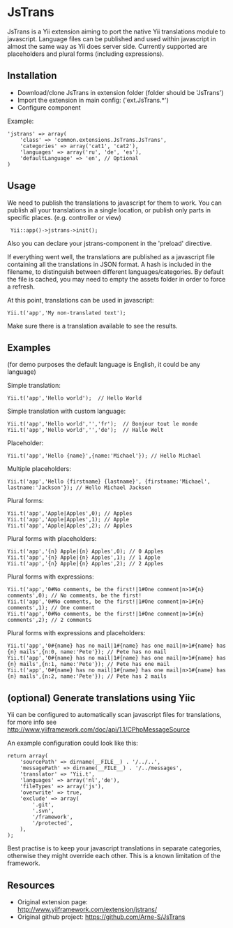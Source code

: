 JsTrans
=============

JsTrans is a Yii extension aiming to port the native Yii translations module to javascript. Language files can be published
and used within javascript in almost the same way as Yii does server side.
Currently supported are placeholders and plural forms (including expressions).


Installation
-----------
* Download/clone JsTrans in extension folder (folder should be 'JsTrans') 
* Import the extension in main config: ('ext.JsTrans.*')
* Configure component

Example:

    'jstrans' => array(
        'class' => 'common.extensions.JsTrans.JsTrans',
        'categories' => array('cat1', 'cat2'),
        'languages' => array('ru', 'de', 'es'),
        'defaultLanguage' => 'en', // Optional
    )

Usage
-----------
We need to publish the translations to javascript for them to work. You can publish all your translations in a single
location, or publish only parts in specific places. (e.g. controller or view)

     Yii::app()->jstrans->init();

Also you can declare your jstrans-component in the 'preload' directive.

If everything went well, the translations are published as a javascript file containing all the translations in JSON format.
A hash is included in the filename, to distinguish between different languages/categories. By default the file is cached, you
may need to empty the assets folder in order to force a refresh.

At this point, translations can be used in javascript:

    Yii.t('app','My non-translated text');

Make sure there is a translation available to see the results.


Examples
-----------
(for demo purposes the default language is English, it could be any language)

Simple translation:

    Yii.t('app','Hello world');  // Hello World

Simple translation with custom language:

    Yii.t('app','Hello world','','fr');  // Bonjour tout le monde
    Yii.t('app','Hello world','','de');  // Hallo Welt

Placeholder:

    Yii.t('app','Hello {name}',{name:'Michael'}); // Hello Michael

Multiple placeholders:

    Yii.t('app','Hello {firstname} {lastname}', {firstname:'Michael', lastname:'Jackson'}); // Hello Michael Jackson

Plural forms:

    Yii.t('app','Apple|Apples',0); // Apples
    Yii.t('app','Apple|Apples',1); // Apple
    Yii.t('app','Apple|Apples',2); // Apples

Plural forms with placeholders:

    Yii.t('app','{n} Apple|{n} Apples',0); // 0 Apples
    Yii.t('app','{n} Apple|{n} Apples',1); // 1 Apple
    Yii.t('app','{n} Apple|{n} Apples',2); // 2 Apples

Plural forms with expressions:

    Yii.t('app','0#No comments, be the first!|1#One comment|n>1#{n} comments',0); // No comments, be the first!
    Yii.t('app','0#No comments, be the first!|1#One comment|n>1#{n} comments',1); // One comment
    Yii.t('app','0#No comments, be the first!|1#One comment|n>1#{n} comments',2); // 2 comments


Plural forms with expressions and placeholders:

    Yii.t('app','0#{name} has no mail|1#{name} has one mail|n>1#{name} has {n} mails',{n:0, name:'Pete'}); // Pete has no mail
    Yii.t('app','0#{name} has no mail|1#{name} has one mail|n>1#{name} has {n} mails',{n:1, name:'Pete'}); // Pete has one mail
    Yii.t('app','0#{name} has no mail|1#{name} has one mail|n>1#{name} has {n} mails',{n:2, name:'Pete'}); // Pete has 2 mails


(optional) Generate translations using Yiic
-----------

Yii can be configured to automatically scan javascript files for translations, for more info see
http://www.yiiframework.com/doc/api/1.1/CPhpMessageSource 

An example configuration could look like this:

    return array(
        'sourcePath' => dirname(__FILE__) . '/../..',
        'messagePath' => dirname(__FILE__) . '/../messages',
        'translator' => 'Yii.t',
        'languages' => array('nl','de'),
        'fileTypes' => array('js'),
        'overwrite' => true,
        'exclude' => array(
            '.git',
            '.svn',
            '/framework',
            '/protected',
        ),
    );

Best practise is to keep your javascript translations in separate categories, otherwise they might override each other.
This is a known limitation of the framework.

Resources
-----------
* Original extension page: http://www.yiiframework.com/extension/jstrans/
* Original github project: https://github.com/Arne-S/JsTrans

